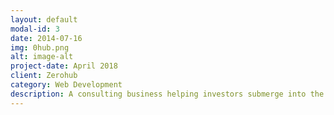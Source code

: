 ```yaml
---
layout: default
modal-id: 3
date: 2014-07-16
img: 0hub.png
alt: image-alt
project-date: April 2018
client: Zerohub
category: Web Development
description: A consulting business helping investors submerge into the world of WEB3 and crypto exchange opportunities.
---
```

